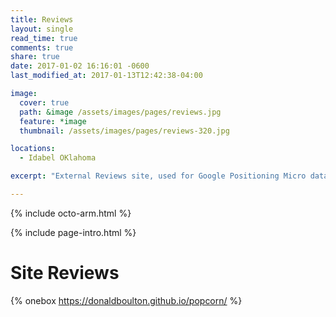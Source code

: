```yaml
---
title: Reviews
layout: single
read_time: true
comments: true
share: true
date: 2017-01-02 16:16:01 -0600
last_modified_at: 2017-01-13T12:42:38-04:00

image:
  cover: true
  path: &image /assets/images/pages/reviews.jpg
  feature: *image
  thumbnail: /assets/images/pages/reviews-320.jpg

locations:
  - Idabel OKlahoma

excerpt: "External Reviews site, used for Google Positioning Micro data. Using Staticman's Popcorn Github repo to push reviews from my external popcorn site to my Root site donboulton.com. This is still a work in progress so Leave a Review for any page in donboulton.com and It will show up as a review on that page."

---
```


{% include octo-arm.html %}

{% include page-intro.html %}

# Site Reviews

{% onebox https://donaldboulton.github.io/popcorn/ %}